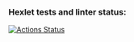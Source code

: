 ### Hexlet tests and linter status:
[![Actions Status](https://github.com/husia777/python-pytest-testing-project-79/actions/workflows/hexlet-check.yml/badge.svg)](https://github.com/husia777/python-pytest-testing-project-79/actions)